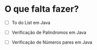 ﻿# O que falta fazer?
- [ ] To do List em Java
- [ ] Verificação de Palíndromos em Java
- [ ] Verificação de Números pares em Java

